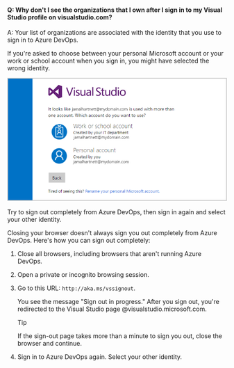 #### Q:	Why don't I see the organizations that I own after I sign in to my Visual Studio profile on visualstudio.com?

A: Your list of organizations are associated with the identity that you use to sign in to Azure DevOps. 

If you're asked to choose between your personal Microsoft account or your work or school account when you sign in, you might have selected the wrong identity. 

<img src="_img/sign-in-picker.png" alt="Choose work or school account, or personal Microsoft account" style="border: 1px solid #CCCCCC">

Try to sign out completely from Azure DevOps, then sign in again and select your other identity.

Closing your browser doesn't always sign you out completely from Azure DevOps. Here's how you can sign out completely:

1. Close all browsers, including browsers that aren't running Azure DevOps.

2. Open a private or incognito browsing session. 

3. Go to this URL: `http://aka.ms/vssignout`.

   You see the message "Sign out in progress." After you sign out, you're redirected to the Visual Studio page @visualstudio.microsoft.com. 

   > [!Tip]
   > If the sign-out page takes more than a minute to sign you out, close the browser and continue.

4. Sign in to Azure DevOps again. Select your other identity.
